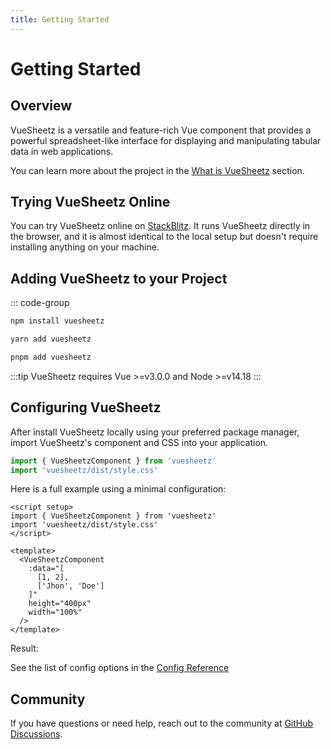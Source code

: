 ```yaml
---
title: Getting Started
---
```


# Getting Started

## Overview

VueSheetz is a versatile and feature-rich Vue component that provides a powerful spreadsheet-like interface for displaying and manipulating tabular data in web applications.

You can learn more about the project in the [What is VueSheetz](./what) section.

## Trying VueSheetz Online

You can try VueSheetz online on [StackBlitz](https://stackblitz.com/edit/vuesheetz?file=src%2FApp.vue). It runs VueSheetz directly in the browser, and it is almost identical to the local setup but doesn't require installing anything on your machine.

## Adding VueSheetz to your Project

::: code-group

```bash [npm]
npm install vuesheetz
```

```bash [yarn]
yarn add vuesheetz
```

```bash [pnpm]
pnpm add vuesheetz
```

:::tip
VueSheetz requires Vue >=v3.0.0 and Node >=v14.18
:::

## Configuring VueSheetz

After install VueSheetz locally using your preferred package manager, import VueSheetz's component and CSS into your application.

```js
import { VueSheetzComponent } from 'vuesheetz'
import 'vuesheetz/dist/style.css'
```

Here is a full example using a minimal configuration:

```vue
<script setup>
import { VueSheetzComponent } from 'vuesheetz'
import 'vuesheetz/dist/style.css'
</script>

<template>
  <VueSheetzComponent
    :data="[
      [1, 2],
      ['Jhon', 'Doe']
    ]"
    height="400px"
    width="100%"
  />
</template>
```

Result:

<VueSheetzComponent :data="[[1, 2], ['Jhon', 'Doe']]" height="400px" width="100%" />

See the list of config options in the [Config Reference](../config/)

## Community

If you have questions or need help, reach out to the community at [GitHub Discussions](https://github.com/caiquegaspar/vuesheetz/discussions).
